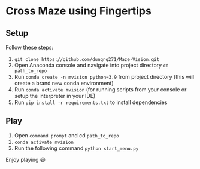 # Cross Maze using Fingertips

## Setup
Follow these steps:
1. ```git clone https://github.com/dungnq271/Maze-Vision.git```
2. Open Anaconda console and navigate into project directory ```cd path_to_repo```
3. Run ```conda create -n mvision python=3.9``` from project directory (this will create a brand new conda environment)
4. Run ```conda activate mvision``` (for running scripts from your console or setup the interpreter in your IDE)
5. Run ```pip install -r requirements.txt``` to install dependencies


## Play
1. Open ```command prompt``` and cd ```path_to_repo```
2. ```conda activate mvision```
3. Run the following command ```python start_menu.py```

Enjoy playing 😃
